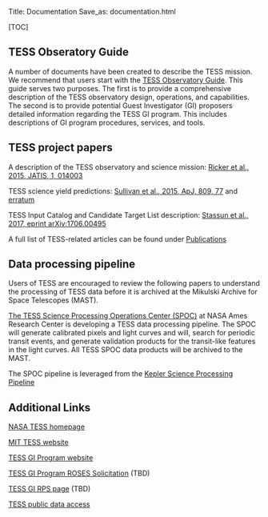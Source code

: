 Title: Documentation
Save_as: documentation.html

[TOC]


## TESS Obseratory Guide
A number of documents have been created to describe the TESS mission. We recommend that users start with the [TESS Observatory Guide](). This guide serves two purposes. The first is to provide a comprehensive description of the TESS observatory design, operations, and capabilities. The second is to provide potential Guest Investigator (GI) proposers detailed information regarding the TESS GI program. This includes descriptions of GI program procedures, services, and tools. 


## TESS project papers

A description of the TESS observatory and science mission: [Ricker et al., 2015, JATIS, 1, 014003](http://adsabs.harvard.edu/abs/2015JATIS...1a4003R)
 
TESS science yield predictions: [Sullivan et al., 2015, ApJ, 809, 77](http://adsabs.harvard.edu/abs/2015ApJ...809...77S) and [erratum](http://adsabs.harvard.edu/abs/2017ApJ...837...99S)
 
TESS Input Catalog and Candidate Target List description: [Stassun et al., 2017, eprint arXiv:1706.00495](http://adsabs.harvard.edu/abs/2017arXiv170600495S)


A full list of TESS-related articles can be found under [Publications](publications.html)


## Data processing pipeline

Users of TESS are encouraged to review the following papers to understand the processing of TESS data before it is archived at the Mikulski Archive for Space Telescopes (MAST).

 
[The TESS Science Processing Operations Center (SPOC)](http://adsabs.harvard.edu/abs/2016SPIE.9913E..3EJ) at NASA Ames Research Center is developing a TESS data processing pipeline. The SPOC will generate calibrated pixels and light curves and will, search for periodic transit events, and generate validation products for the transit-like features in the light curves. All TESS SPOC data products will be archived to the MAST.


The SPOC pipeline is leveraged from the [Kepler Science Processing Pipeline](http://adsabs.harvard.edu/abs/2010ApJ...713L..87J)





## Additional Links

[NASA TESS homepage](https://tess.gsfc.nasa.gov/)
 
[MIT TESS website](http://space.mit.edu/TESS/TESS/TESS_Overview.html)
 
[TESS GI Program website](https://heasarc.gsfc.nasa.gov/docs/tess/)
 
[TESS GI Program ROSES Solicitation](https://nspires.nasaprs.com/external/)   (TBD)
 
[TESS GI RPS page](https://heasarc.gsfc.nasa.gov/ark/tess/)  (TBD)
 
[TESS public data access](https://archive.stsci.edu/tess/)
 








